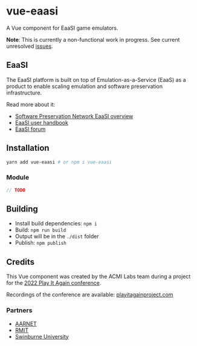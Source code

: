 # vue-eaasi

A Vue component for EaaSI game emulators.

**Note**: This is currently a non-functional work in progress. See current unresolved [issues](https://github.com/ACMILabs/vue-eaasi/issues).

## EaaSI

The EaaSI platform is built on top of Emulation-as-a-Service (EaaS) as a product to enable scaling emulation and software preservation infrastructure.

Read more about it:

* [Software Preservation Network EaaSI overview](https://www.softwarepreservationnetwork.org/emulation-as-a-service-infrastructure/)
* [EaaSI user handbook](https://eaasi.gitlab.io/eaasi_user_handbook/overview/introduction.html)
* [EaaSI forum](https://forum.eaasi.cloud)

## Installation

```bash
yarn add vue-eaasi # or npm i vue-eaasi
```

### Module

```JavaScript
// TODO
```

## Building

* Install build dependencies: `npm i`
* Build: `npm run build`
* Output will be in the `./dist` folder
* Publish: `npm publish`

## Credits

This Vue component was created by the ACMI Labs team during a project for the [2022 Play It Again conference](https://www.acmi.net.au/whats-on/play-it-again-preserving-australias-videogames-from-the-1990s/).

Recordings of the conference are available: [playitagainproject.com](https://playitagainproject.com/conference/conference_program/)

### Partners

* [AARNET](https://www.aarnet.edu.au/aarnet-joins-the-software-preservation-network/)
* [RMIT](https://www.rmit.edu.au/news/media-releases-and-expert-comments/2019/oct/acmi-partnership)
* [Swinburne University](https://www.swinburne.edu.au/news/2021/03/swinburne-extends-partnership-with-acmi/)
